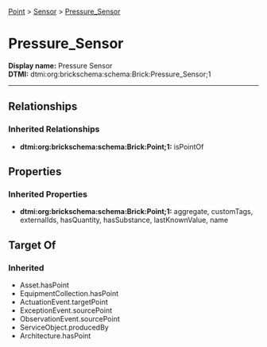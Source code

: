 [Point](../../Point.md) > [Sensor](../Sensor.md) > [Pressure_Sensor](.)
# Pressure_Sensor

**Display name:** Pressure Sensor<br />
**DTMI:** dtmi:org:brickschema:schema:Brick:Pressure_Sensor;1

---
## Relationships
### Inherited Relationships
* **dtmi:org:brickschema:schema:Brick:Point;1:** isPointOf
## Properties
### Inherited Properties
* **dtmi:org:brickschema:schema:Brick:Point;1:** aggregate, customTags, externalIds, hasQuantity, hasSubstance, lastKnownValue, name
## Target Of
### Inherited
* Asset.hasPoint
* EquipmentCollection.hasPoint
* ActuationEvent.targetPoint
* ExceptionEvent.sourcePoint
* ObservationEvent.sourcePoint
* ServiceObject.producedBy
* Architecture.hasPoint
